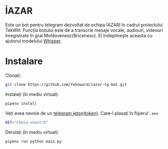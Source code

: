 # İAZAR

Este un bot pentru telegram dezvoltat de echipa İAZARI în cadrul proiectului TekWill.
Funcția botului este de a transcrie mesaje vocale, audiouri, videouri înregistrate în grai Moldovenesc(Bricenesc). 
El îndeplinește aceasta cu ajutorul modelului [Whisper](https://openai.com/research/whisper).

# Instalare

Clonați:

```sh
git clone https://github.com/Yehoward/iazar-tg-bot.git
```
Instalați (în mediu virtual):

```sh
pipenv install
```

Veți avea nevoie de un [telegram jeton(token)](https://core.telegram.org/bots/tutorial#obtain-your-bot-token).
Care-l plasați în fișierul `.env`

```sh
KEY="Cheia-voastră"
```
Derulați (în mediu virtual):

```sh
pipenv run python main.py
```

